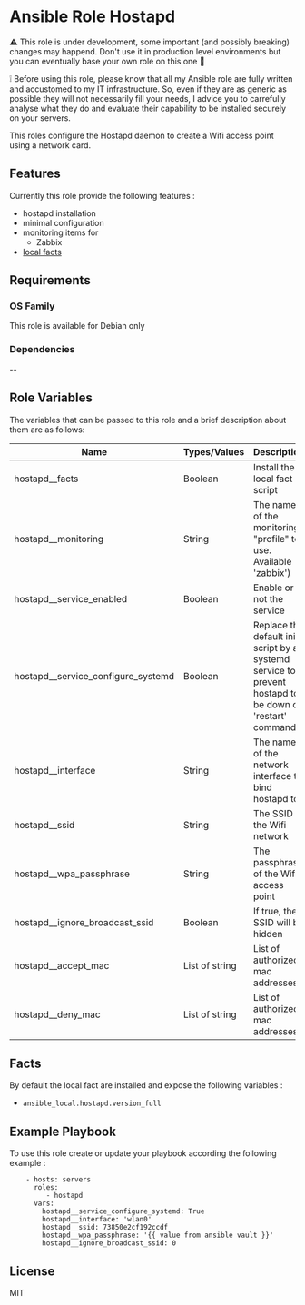 Ansible Role Hostapd
=========

:warning: This role is under development, some important (and possibly breaking) changes may happend. Don't use it in production level environments but you can eventually base your own role on this one :hammer:

:grey_exclamation: Before using this role, please know that all my Ansible role are fully written and accustomed to my IT infrastructure. So, even if they are as generic as possible they will not necessarily fill your needs, I advice you to carrefully analyse what they do and evaluate their capability to be installed securely on your servers.

This roles configure the Hostapd daemon to create a Wifi access point using a network card.

## Features

Currently this role provide the following features :

  * hostapd installation
  * minimal configuration
  * monitoring items for
    * Zabbix
  * [local facts](#facts)

## Requirements

### OS Family

This role is available for Debian only

### Dependencies

--


## Role Variables

The variables that can be passed to this role and a brief description about them are as follows:

| Name                               | Types/Values    | Description                                                                                             |
| -----------------------------------| ----------------|-------------------------------------------------------------------------------------------------------- |
| hostapd__facts                     | Boolean         | Install the local fact script                                                                           |
| hostapd__monitoring                | String          | The name of the monitoring "profile" to use. Available 'zabbix')                                        |
| hostapd__service_enabled           | Boolean         | Enable or not the service                                                                               |
| hostapd__service_configure_systemd | Boolean         | Replace the default initd script by a systemd service to prevent hostapd to be down on 'restart' command|
| hostapd__interface                 | String          | The name of the network interface to bind hostapd to                                                    |
| hostapd__ssid                      | String          | The SSID of the Wifi network                                                                            |
| hostapd__wpa_passphrase            | String          | The passphrase of the Wifi access point                                                                 |
| hostapd__ignore_broadcast_ssid     | Boolean         | If true, the SSID will be hidden                                                                        |
| hostapd__accept_mac                | List of string  | List of authorized mac addresses                                                                        |
| hostapd__deny_mac                  | List of string  | List of authorized mac addresses                                                                        |


## Facts

By default the local fact are installed and expose the following variables :


* ```ansible_local.hostapd.version_full```


## Example Playbook

To use this role create or update your playbook according the following example :


```
    - hosts: servers
      roles:
         - hostapd
      vars:
        hostapd__service_configure_systemd: True
        hostapd__interface: 'wlan0'
        hostapd__ssid: 73850e2cf192ccdf
        hostapd__wpa_passphrase: '{{ value from ansible vault }}'
        hostapd__ignore_broadcast_ssid: 0
```


## License

MIT